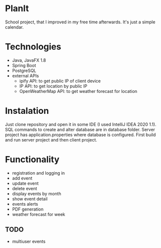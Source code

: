 # PlanIt

School project, that I improved in my free time afterwards. It's just a simple calendar.

# Technologies

- Java, JavaFX 1.8
- Spring Boot
- PostgreSQL
- external APIs
  * ipify API: to get public IP of client device
  * IP API: to get location by public IP
  * OpenWeatherMap API: to get weather forecast for location

# Instalation

Just clone repository and open it in some IDE (I used IntelliJ IDEA 2020 1.1).
SQL commands to create and alter database are in database folder. Server project
has application.properties where database is configured. First build and run server
project and then client project.

# Functionality
- registration and logging in
- add event
- update event
- delete event
- display events by month
- show event detail
- events alerts
- PDF generation
- weather forecast for week

## TODO
- multiuser events
